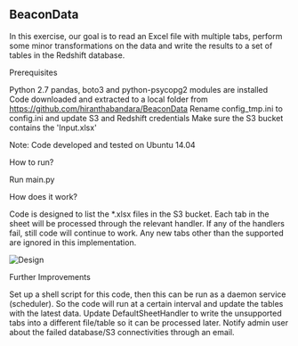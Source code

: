 ## BeaconData

In this exercise, our goal is to read an Excel file with multiple tabs, perform some minor transformations on the data and write the results to a set of tables in the Redshift database.

Prerequisites

Python 2.7
pandas, boto3 and python-psycopg2 modules are installed
Code downloaded and extracted to a local folder from https://github.com/hiranthabandara/BeaconData
Rename config_tmp.ini to config.ini and update S3 and Redshift credentials
Make sure the S3 bucket contains the 'Input.xlsx'

Note: Code developed and tested on Ubuntu 14.04

How to run?

Run main.py

How does it work?

Code is designed to list the *.xlsx files in the S3 bucket. Each tab in the sheet will be processed through the relevant handler. If any of the handlers fail, still code will continue to work. Any new tabs other than the supported are ignored in this implementation.

![Design](https://user-images.githubusercontent.com/79296007/110528480-33af1600-813e-11eb-9e58-3ef3b56f65ab.png)



Further Improvements

Set up a shell script for this code, then this can be run as a daemon service (scheduler). So the code will run at a certain interval and update the tables with the latest data.
Update DefaultSheetHandler to write the unsupported tabs into a different file/table so it can be processed later.
Notify admin user about the failed database/S3 connectivities through an email.
